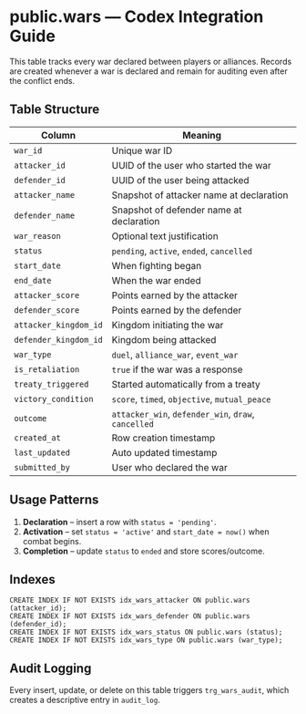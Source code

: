 # public.wars — Codex Integration Guide

This table tracks every war declared between players or alliances. Records are created whenever a war is declared and remain for auditing even after the conflict ends.

## Table Structure

| Column | Meaning |
| --- | --- |
| `war_id` | Unique war ID |
| `attacker_id` | UUID of the user who started the war |
| `defender_id` | UUID of the user being attacked |
| `attacker_name` | Snapshot of attacker name at declaration |
| `defender_name` | Snapshot of defender name at declaration |
| `war_reason` | Optional text justification |
| `status` | `pending`, `active`, `ended`, `cancelled` |
| `start_date` | When fighting began |
| `end_date` | When the war ended |
| `attacker_score` | Points earned by the attacker |
| `defender_score` | Points earned by the defender |
| `attacker_kingdom_id` | Kingdom initiating the war |
| `defender_kingdom_id` | Kingdom being attacked |
| `war_type` | `duel`, `alliance_war`, `event_war` |
| `is_retaliation` | `true` if the war was a response |
| `treaty_triggered` | Started automatically from a treaty |
| `victory_condition` | `score`, `timed`, `objective`, `mutual_peace` |
| `outcome` | `attacker_win`, `defender_win`, `draw`, `cancelled` |
| `created_at` | Row creation timestamp |
| `last_updated` | Auto updated timestamp |
| `submitted_by` | User who declared the war |

## Usage Patterns
1. **Declaration** – insert a row with `status = 'pending'`.
2. **Activation** – set `status = 'active'` and `start_date = now()` when combat begins.
3. **Completion** – update `status` to `ended` and store scores/outcome.

## Indexes
```
CREATE INDEX IF NOT EXISTS idx_wars_attacker ON public.wars (attacker_id);
CREATE INDEX IF NOT EXISTS idx_wars_defender ON public.wars (defender_id);
CREATE INDEX IF NOT EXISTS idx_wars_status ON public.wars (status);
CREATE INDEX IF NOT EXISTS idx_wars_type ON public.wars (war_type);
```

## Audit Logging

Every insert, update, or delete on this table triggers `trg_wars_audit`, which
creates a descriptive entry in `audit_log`.
